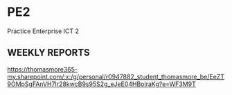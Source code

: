 # PE2
Practice Enterprise ICT 2

## WEEKLY REPORTS
https://thomasmore365-my.sharepoint.com/:x:/g/personal/r0947882_student_thomasmore_be/EeZT9OMpSgFAnVH7Ir28kwcB9s95S2g_eJeE04HBolraKg?e=WF3M9T
